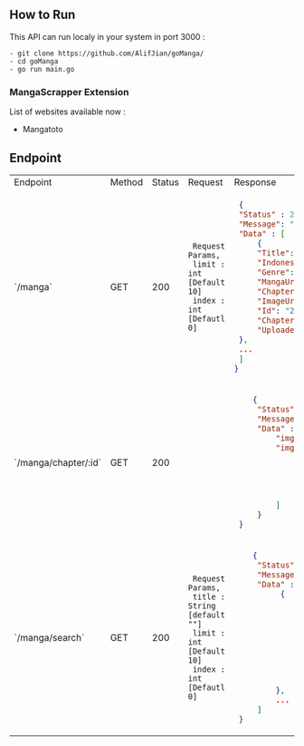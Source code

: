 ## How to Run
This API can run localy in your system in port 3000 : 
```
- git clone https://github.com/AlifJian/goManga/
- cd goManga
- go run main.go
```

### MangaScrapper Extension
List of websites available now :
- Mangatoto

## Endpoint
<table>
  <tr>
    <td>Endpoint</td><td>Method</td><td>Status</td><td>Request</td><td>Response</td>
  </tr>
  <tr>
  <td> `/manga` </td>
  <td> GET </td>
  <td> 200 </td>
  <td>

   ```
    Request Params,
    limit : int [Default 10]
    index : int [Defautl 0]
   ```

  </td>
  <td>
 
   ```json
    {
    "Status" : 200,
    "Message": "OK",
    "Data" : [
        {
        "Title": "How to Draw an Ellipse (Official)",
        "Indonesian": false,
        "Genre": "Korean , Manhwa , Webtoon , Yuri(GL) , Drama , Full Color , Mystery , Office Workers , Romance , Shoujo ai , Thriller , ",
        "MangaUrl": "https://wto.to/series/111564/how-to-draw-an-ellipse-official",
        "ChapterUrl": "https://wto.to/chapter/2925592",
        "ImageUrl": "https://xfs-n12.xfsbb.com/thumb/W300/ampi/4c7/4c72db554a16d59da10ff40e9e8535e5744710e0_1000_1500_486759.jpeg",
        "Id": "2925592",
        "Chapter": "Episode 118",
        "Uploader": "byleth 20 mins ago"
    },
    ...
    ]
  }
  ```

  </td>
  </tr>

  <tr>
   <td> `/manga/chapter/:id` </td>
   <td>GET</td>
   <td>200</td>
   <td>   
   </td>
   <td>

   ```json
       {
        "Status" : 200,
        "Message" : "OK",
        "Data" : {
            "imgLength": 62,
            "imgUrl": [
                "https://xfs-n07.xfsbb.com/comic/7006/c34/668f714e1f0782a407a0d43c/58109938_940_1821_44926.webp",
                "https://xfs-n17.xfsbb.com/comic/7006/c34/668f714e1f0782a407a0d43c/58109945_940_1821_36236.webp",
                "https://xfs-n12.xfsbb.com/comic/7006/c34/668f714e1f0782a407a0d43c/58109931_940_1821_75144.webp",
                "https://xfs-n17.xfsbb.com/comic/7006/c34/668f714e1f0782a407a0d43c/58109935_940_1821_23942.webp",
                ...
            ]
        }
    }
   ```
   </td>
  </tr>

  <tr>
  <td> `/manga/search` </td>
  <td>GET</td>
  <td>200</td>
  <td>

   ```
    Request Params,
    title : String [default ""]
    limit : int [Default 10]
    index : int [Defautl 0]
   ```

  </td>
  <td>

   ```json
       {
        "Status" : 200,
        "Message" : "OK",
        "Data" : [
             {
                "Title": "Choujin X [Cryptarithm]",
                "Indonesian": true,
                "Genre": "English , Manga , Seinen(M) , Shounen(B) , ",
                "MangaUrl": "https://wto.to/series/162184/choujin-x-cryptarithm",
                "ChapterUrl": "",
                "ImageUrl": "https://xfs-n02.xfsbb.com/thumb/W300/ampi/9d5/9d59f0acac8e76d8b487422576fe844a49a258ac_600_857_63052.jpeg",
                "Id": "",
                "Chapter": "",
                "Uploader": ""
            },
            ...
        ]
    }
   ```
  </td>
  </tr>
</table>
